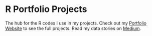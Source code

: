 # R Portfolio Projects
The hub for the R codes I use in my projects. Check out my [Portfolio Website](https://datadeckvera.github.io) to see the full projects. Read my data stories on [Medium](https://medium.com/@datadeckvera).
